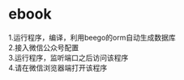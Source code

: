 # ebook
1.运行程序，编译，利用beego的orm自动生成数据库<br/>
2.接入微信公众号配置<br/>
3.运行程序，监听端口之后访问该程序<br/>
4.请在微信浏览器端打开该程序<br/>
